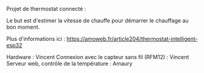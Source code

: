 Projet de thermostat connecté :

Le but est d'estimer la vitesse de chauffe pour démarrer le chauffage au bon moment.

Plus d'informations ici : https://amoweb.fr/article204/thermostat-intelligent-esp32


Hardware : Vincent
Connexion avec le capteur sans fil (RFM12) : Vincent
Serveur web, contrôle de la température : Amaury

